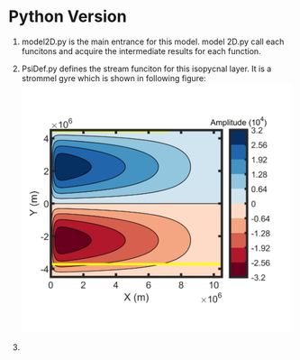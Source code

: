 # Python Version

1. model2D.py is the main entrance for this model. model 2D.py call each funcitons and acquire the intermediate results for each function.

2. PsiDef.py defines the stream funciton for this isopycnal layer. It is a strommel gyre which is shown in following figure:![Stream function](../StreamFun.jpg)


3. 
